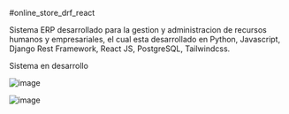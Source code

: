 #online_store_drf_react


Sistema ERP desarrollado para la gestion y administracion de recursos humanos y empresariales, el cual esta desarrollado en Python, Javascript, Django Rest Framework, React JS, PostgreSQL, Tailwindcss.

Sistema en desarrollo

![image](https://github.com/user-attachments/assets/83fac784-e729-4f42-b9a8-209022bdfc65)

![image](https://github.com/user-attachments/assets/2ac316b6-c168-4e9b-8bf8-77b75b36e7ea)
